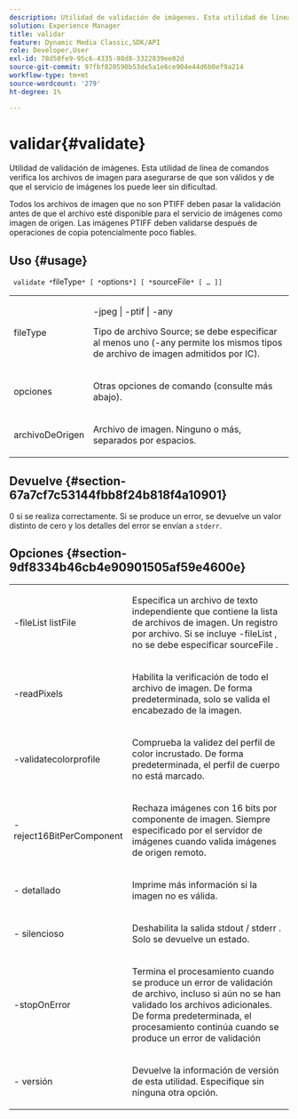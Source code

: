 ```yaml
---
description: Utilidad de validación de imágenes. Esta utilidad de línea de comandos verifica los archivos de imagen para asegurarse de que son válidos y de que el servicio de imágenes puede leerlos sin dificultad.
solution: Experience Manager
title: validar
feature: Dynamic Media Classic,SDK/API
role: Developer,User
exl-id: 78d50fe9-95c6-4335-98d8-3322839ee02d
source-git-commit: 97fbf820590b53de5a1e6ce904e44d6b0ef9a214
workflow-type: tm+mt
source-wordcount: '279'
ht-degree: 1%

---
```


# validar{#validate}

Utilidad de validación de imágenes. Esta utilidad de línea de comandos verifica los archivos de imagen para asegurarse de que son válidos y de que el servicio de imágenes los puede leer sin dificultad.

Todos los archivos de imagen que no son PTIFF deben pasar la validación antes de que el archivo esté disponible para el servicio de imágenes como imagen de origen. Las imágenes PTIFF deben validarse después de operaciones de copia potencialmente poco fiables.

## Uso {#usage}

` validate *`fileType`* [ *`options`*] [ *`sourceFile`* [ … ]]`

<table id="simpletable_D2C6B20E1007433AB4184A73046A44F0"> 
 <tr class="strow"> 
  <td class="stentry"> <p> <span class="codeph"> <span class="varname"> fileType </span> </span> </p> </td> 
  <td class="stentry"> <p> <span class="codeph"> -jpeg | -ptif | -any </span> </p> <p>Tipo de archivo Source; se debe especificar al menos uno (-any permite los mismos tipos de archivo de imagen admitidos por IC). </p> </td> 
 </tr> 
 <tr class="strow"> 
  <td class="stentry"> <p> <span class="codeph"> <span class="varname"> opciones </span> </span> </p> </td> 
  <td class="stentry"> <p>Otras opciones de comando (consulte más abajo). </p> </td> 
 </tr> 
 <tr class="strow"> 
  <td class="stentry"> <p> <span class="codeph"> <span class="varname"> archivoDeOrigen </span> </span> </p> </td> 
  <td class="stentry"> <p> Archivo de imagen. Ninguno o más, separados por espacios. </p> </td> 
 </tr> 
</table>

## Devuelve {#section-67a7cf7c53144fbb8f24b818f4a10901}

0 si se realiza correctamente. Si se produce un error, se devuelve un valor distinto de cero y los detalles del error se envían a `stderr`.

## Opciones {#section-9df8334b46cb4e90901505af59e4600e}

<table id="simpletable_004B1A29BDFD40A9B89E4CBD23119B3F"> 
 <tr class="strow"> 
  <td class="stentry"> <p> <span class="codeph"> -fileList <span class="varname"> listFile </span> </span> </p> </td> 
  <td class="stentry"> <p>Especifica un archivo de texto independiente que contiene la lista de archivos de imagen. Un registro por archivo. Si se incluye <span class="codeph"> -fileList </span>, no se debe especificar <span class="varname"> sourceFile </span>. </p> </td> 
 </tr> 
 <tr class="strow"> 
  <td class="stentry"> <p> <span class="codeph"> -readPixels </span> </p> </td> 
  <td class="stentry"> <p>Habilita la verificación de todo el archivo de imagen. De forma predeterminada, solo se valida el encabezado de la imagen. </p> </td> 
 </tr> 
 <tr class="strow"> 
  <td class="stentry"> <p> <span class="codeph"> -validatecolorprofile </span> </p> </td> 
  <td class="stentry"> <p>Comprueba la validez del perfil de color incrustado. De forma predeterminada, el perfil de cuerpo no está marcado. </p> </td> 
 </tr> 
 <tr class="strow"> 
  <td class="stentry"> <p> <span class="codeph"> -reject16BitPerComponent </span> </p> </td> 
  <td class="stentry"> <p> Rechaza imágenes con 16 bits por componente de imagen. Siempre especificado por el servidor de imágenes cuando valida imágenes de origen remoto. </p> </td> 
 </tr> 
 <tr class="strow"> 
  <td class="stentry"> <p> <span class="codeph"> - detallado </span> </p> </td> 
  <td class="stentry"> <p> Imprime más información si la imagen no es válida. </p> </td> 
 </tr> 
 <tr class="strow"> 
  <td class="stentry"> <p> <span class="codeph"> - silencioso </span> </p> </td> 
  <td class="stentry"> <p>Deshabilita la salida <span class="codeph"> stdout </span>/ <span class="codeph"> stderr </span>. Solo se devuelve un estado. </p> </td> 
 </tr> 
 <tr class="strow"> 
  <td class="stentry"> <p> <span class="codeph"> -stopOnError </span> </p> </td> 
  <td class="stentry"> <p>Termina el procesamiento cuando se produce un error de validación de archivo, incluso si aún no se han validado los archivos adicionales. De forma predeterminada, el procesamiento continúa cuando se produce un error de validación </p> </td> 
 </tr> 
 <tr class="strow"> 
  <td class="stentry"> <p> <span class="codeph"> - versión </span> </p> </td> 
  <td class="stentry"> <p>Devuelve la información de versión de esta utilidad. Especifique sin ninguna otra opción. </p> </td> 
 </tr> 
</table>
